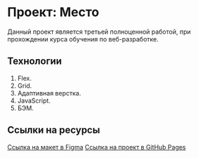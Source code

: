 # Проект: Место

Данный проект является третьей полноценной работой, при прохождении курса обучения по веб-разработке.

## **Технологии**

1. Flex.
2. Grid.
3. Адаптивная верстка.
4. JavaScript.
5. БЭМ.


## **Ссылки на ресурсы**

[Ссылка на макет в Figma](https://www.figma.com/file/2cn9N9jSkmxD84oJik7xL7/JavaScript.-Sprint-4?node-id=28212%3A155)
[Ссылка на проект в GitHub Pages](https://varpmen.github.io/mesto/)
